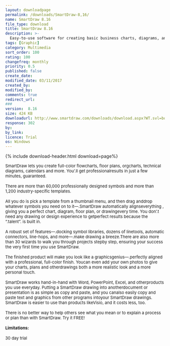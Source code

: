 ```yaml
---
layout: downloadpage
permalink: /downloads/SmartDraw-8,16/
name: SmartDraw 8.16
file_type: download
title: SmartDraw 8.16
description: >-
  Easy-to-use software for creating basic business charts, diagrams, and presentations
tags: [Graphic]
category: Multimedia
sort_order: 100
rating: 100
changefreq: monthly
priority: 0.5
published: false
create_date:
modified_date: 03/11/2017
created_by:
modified_by:
comments: true
redirect_url:
###
version:  8.16
size: 424 KB
downloadurl: http://www.smartdraw.com/downloads/download.aspx?WT.svl=box
response: 302
by:
by_link:
licence: Trial
os: Windows
---
```


{% include download-header.html download=page%}

<p style="fix-download-text !important">
<p><font size="2"><p>SmartDraw lets you create full-color flowcharts, floor plans, orgcharts, technical diagrams, calendars and more. You’.ll get professionalresults in just a few minutes, guaranteed.<br />
<br />
There are more than 60,000 professionally designed symbols and more than 1,200 industry-specific templates. <br />
<br />
All you do is pick a template from a thumbnail menu, and then drag anddrop whatever symbols you need on to it—.SmartDraw automatically alignseverything , giving you a perfect chart, diagram, floor plan, or drawingevery time. You don’.t need any drawing or design experience to getperfect results because the “.talent”. is built in.<br />
<br />
A robust set of features—.docking symbol libraries, dozens of linetools, automatic connectors, line-hops, and more—.make drawing a breeze.There are also more than 30 wizards to walk you through projects stepby step, ensuring your success the very first time you use SmartDraw.<br />
<br />
The finished product will make you look like a graphicsgenius—.perfectly aligned with a professional, full-color finish. Youcan even add your own photos to give your charts, plans and otherdrawings both a more realistic look and a more personal touch.<br />
<br />
SmartDraw works hand-in-hand with Word, PowerPoint, Excel, and otherproducts you use everyday. Putting a SmartDraw drawing into anotherdocument or presentation is as simple as copy and paste, and you canalso easily copy and paste text and graphics from other programs intoyour SmartDraw drawings. SmartDraw is easier to use than products likeVisio, and it costs less, too.<br />
<br />
There is no better way to help others see what you mean or to explain a process or plan than with SmartDraw. Try it FREE!<br />
<br />
<span><strong>Limitations:</strong></span><br />
<br />
30 day trial</p></p></p>
